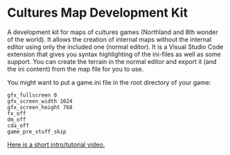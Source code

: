 # Cultures Map Development Kit

A development kit for maps of cultures games (Northland and 8th wonder of the world).
It allows the creation of internal maps without the internal editor using only the included one (normal editor).
It is a Visual Studio Code extension that gives you syntax highlighting of the ini-files as well as some support.
You can create the terrain in the normal editor and export it (and the ini content) from the map file for you to use.

You might want to put a game.ini file in the root directory of your game:
```
gfx_fullscreen 0
gfx_screen_width 1024
gfx_screen_height 768
fx_off
dm_off
cda_off
game_pre_stuff_skip
```

[Here is a short intro/tutorial video.](https://www.youtube.com/watch?v=VYwABWk8Ky0)
